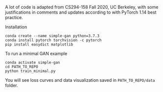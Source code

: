 A lot of code is adapted from CS294-158 Fall 2020, UC Berkeley, with some justifications in comments 
and updates according to with PyTorch 1.14 best practice. 

Installation

```
conda create --name simple-gan python=3.7.3
conda install pytorch torchvision -c pytorch
pip install easydict matplotlib
```

To run a minimal GAN example
```
conda activate simple-gan
cd PATH_TO_REPO
python train_minimal.py
```

You will see loss curves and data visualization saved in `PATH_TO_REPO/data` folder. 
